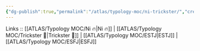 ```yaml
---
{"dg-publish":true,"permalink":"/atlas/typology-moc/ni-trickster/","created":"","updated":"2023-03-09T09:58:00.328+01:00"}
---
```


Links :: [[ATLAS/Typology MOC/Ni 🔥\|Ni 🔥]] | [[ATLAS/Typology MOC/Trickster 🤡\|Trickster 🤡]] | [[ATLAS/Typology MOC/ESTJ\|ESTJ]] | [[ATLAS/Typology MOC/ESFJ\|ESFJ]]
